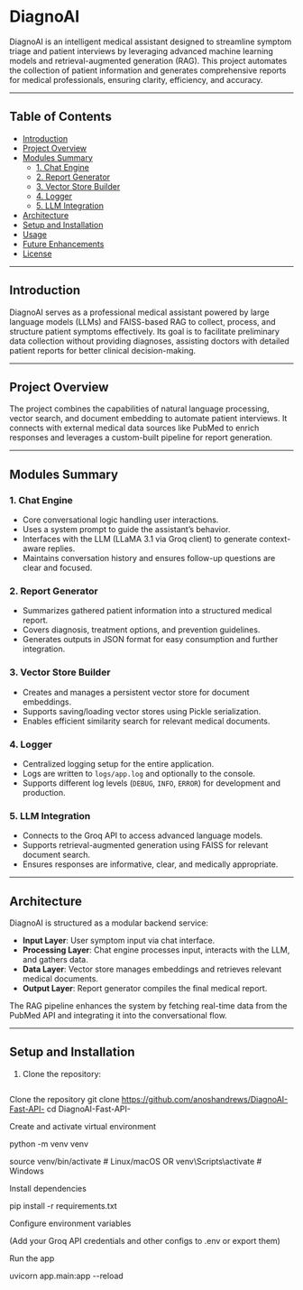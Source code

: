 # DiagnoAI

DiagnoAI is an intelligent medical assistant designed to streamline symptom triage and patient interviews by leveraging advanced machine learning models and retrieval-augmented generation (RAG). This project automates the collection of patient information and generates comprehensive reports for medical professionals, ensuring clarity, efficiency, and accuracy.

---

## Table of Contents
- [Introduction](#introduction)
- [Project Overview](#project-overview)
- [Modules Summary](#modules-summary)
  - [1. Chat Engine](#1-chat-engine)
  - [2. Report Generator](#2-report-generator)
  - [3. Vector Store Builder](#3-vector-store-builder)
  - [4. Logger](#4-logger)
  - [5. LLM Integration](#5-llm-integration)
- [Architecture](#architecture)
- [Setup and Installation](#setup-and-installation)
- [Usage](#usage)
- [Future Enhancements](#future-enhancements)
- [License](#license)

---

## Introduction

DiagnoAI serves as a professional medical assistant powered by large language models (LLMs) and FAISS-based RAG to collect, process, and structure patient symptoms effectively. Its goal is to facilitate preliminary data collection without providing diagnoses, assisting doctors with detailed patient reports for better clinical decision-making.

---

## Project Overview

The project combines the capabilities of natural language processing, vector search, and document embedding to automate patient interviews. It connects with external medical data sources like PubMed to enrich responses and leverages a custom-built pipeline for report generation.

---

## Modules Summary

### 1. Chat Engine
- Core conversational logic handling user interactions.
- Uses a system prompt to guide the assistant’s behavior.
- Interfaces with the LLM (LLaMA 3.1 via Groq client) to generate context-aware replies.
- Maintains conversation history and ensures follow-up questions are clear and focused.

### 2. Report Generator
- Summarizes gathered patient information into a structured medical report.
- Covers diagnosis, treatment options, and prevention guidelines.
- Generates outputs in JSON format for easy consumption and further integration.

### 3. Vector Store Builder
- Creates and manages a persistent vector store for document embeddings.
- Supports saving/loading vector stores using Pickle serialization.
- Enables efficient similarity search for relevant medical documents.

### 4. Logger
- Centralized logging setup for the entire application.
- Logs are written to `logs/app.log` and optionally to the console.
- Supports different log levels (`DEBUG`, `INFO`, `ERROR`) for development and production.

### 5. LLM Integration
- Connects to the Groq API to access advanced language models.
- Supports retrieval-augmented generation using FAISS for relevant document search.
- Ensures responses are informative, clear, and medically appropriate.

---

## Architecture

DiagnoAI is structured as a modular backend service:

- **Input Layer**: User symptom input via chat interface.
- **Processing Layer**: Chat engine processes input, interacts with the LLM, and gathers data.
- **Data Layer**: Vector store manages embeddings and retrieves relevant medical documents.
- **Output Layer**: Report generator compiles the final medical report.

The RAG pipeline enhances the system by fetching real-time data from the PubMed API and integrating it into the conversational flow.

---

## Setup and Installation

1. Clone the repository:
   ```bash
Clone the repository
git clone https://github.com/anoshandrews/DiagnoAI-Fast-API-
cd DiagnoAI-Fast-API-

Create and activate virtual environment

python -m venv venv

source venv/bin/activate    # Linux/macOS
OR
venv\Scripts\activate       # Windows

Install dependencies

pip install -r requirements.txt

Configure environment variables

(Add your Groq API credentials and other configs to .env or export them)

Run the app

uvicorn app.main:app --reload